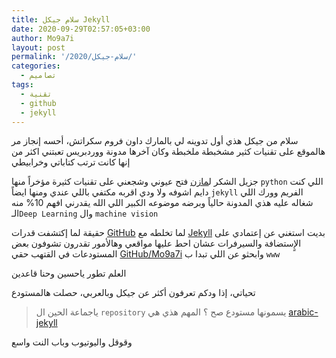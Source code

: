 ```yaml
---
title: سلام جيكل Jekyll
date: 2020-09-29T02:57:05+03:00
author: Mo9a7i
layout: post
permalink: '/2020/سلام-جيكل/'
categories:
  - تصاميم
tags:
  - تقنية
  - github
  - jekyll
---
```


سلام من جيكل
هذي أول تدوينه لي بالمارك داون فروم سكراتش، أحسه إنجاز
مر هالموقع على تقنيات كثير مشخبطة ملخبطة وكان آخرها مدونة ووردبريس تعبتني اكثر من إنها كانت ترتب كتاباتي وخرابيطي

جزيل الشكر ل[مازن](http://sudomaze.dev/) فتح عيوني وشجعني على تقنيات كثيرة مؤخراً منها `python` اللي كنت دايم اشوفه ولا ودي اقربه مكتفي باللي عندي ومنها ايضاً `jekyll` الفريم وورك اللي شغاله عليه هذي المدونة حالياً وبرضه موضوعه الكبير اللي الله يقدرني افهم 10% منه الـ`Deep Learning` وال `machine vision` 

حقيقة لما إكتشفت قدرات [GitHub](https://www.github.com) لما تخلطه مع [Jekyll](https://jekyllrb.com/) بديت استغني عن إعتمادي على الإٍستضافة والسيرفرات عشان احط عليها مواقعي وهالأمور
تقدرون تشوفون بعض المستودعات في القتهب حقي [GitHub/Mo9a7i](https://www.github.com/mo9a7i) وابحثو عن اللي تبدا ب `www`

العلم تطور ياحسين وحنا قاعدين


تحياتي، إذا ودكم تعرفون أكثر عن جيكل وبالعربي، حصلت هالمستودع
> ياجماعة الحين ال `repository` يسمونها مستودع صح ؟
المهم هذي هي [arabic-jekyll](https://github.com/a3ammar/arabic-jekyll)

وقوقل واليوتيوب وباب النت واسع